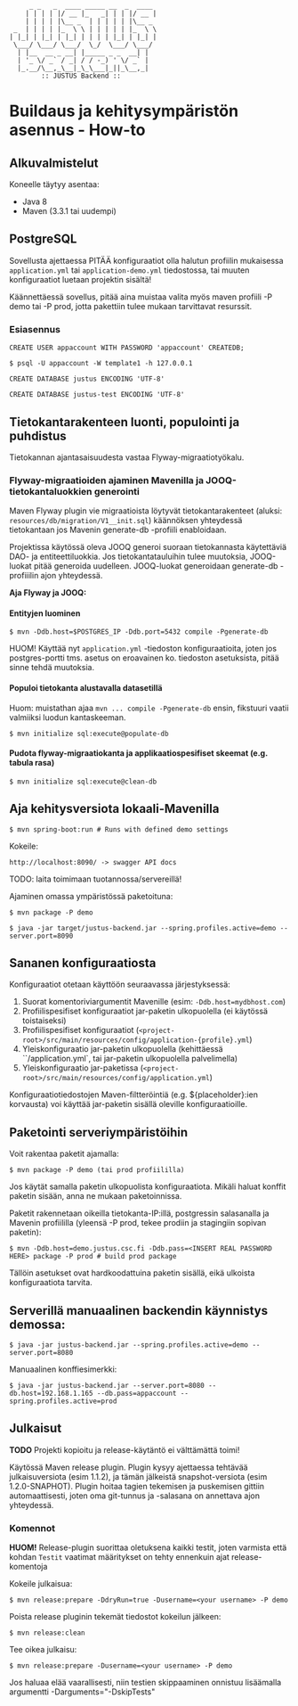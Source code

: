          _ _   _  ____ _____ __  _  ____
        | | | | |/ __ |_   _| | | |/ __ |
        | | | | |\__ _  | | | | | |\__ _
     _  | | | | |_  \ \ | | | | | |_  \ \
    | |_| | |_| | |_| | | | | |_| | |_| |
     \___/ \___/ \___/  \_/  \___/ \___/
      | |__  __ _ __| |_____ _ _  __| |
      | '_ \/ _` / _| / / -_) ' \/ _` |
      |_.__/\__,_\__|_\_\___|_||_\__,_|
            :: JUSTUS Backend ::

# Buildaus ja kehitysympäristön asennus - How-to

## Alkuvalmistelut

Koneelle täytyy asentaa: 

* Java 8
* Maven (3.3.1 tai uudempi)
 
## PostgreSQL

Sovellusta ajettaessa PITÄÄ konfiguraatiot olla halutun profiilin mukaisessa `application.yml` tai `application-demo.yml` 
tiedostossa, tai muuten konfiguraatiot luetaan projektin sisältä!

Käännettäessä sovellus, pitää aina muistaa valita myös maven profiili -P demo tai -P prod, jotta pakettiin tulee mukaan 
tarvittavat resurssit.

### Esiasennus

    CREATE USER appaccount WITH PASSWORD 'appaccount' CREATEDB;

    $ psql -U appaccount -W template1 -h 127.0.0.1

    CREATE DATABASE justus ENCODING 'UTF-8'

    CREATE DATABASE justus-test ENCODING 'UTF-8'

## Tietokantarakenteen luonti, populointi ja puhdistus

Tietokannan ajantasaisuudesta vastaa Flyway-migraatiotyökalu.

### Flyway-migraatioiden ajaminen Mavenilla ja JOOQ-tietokantaluokkien generointi

Maven Flyway plugin vie migraatioista löytyvät tietokantarakenteet (aluksi: ``resources/db/migration/V1__init.sql``) 
käännöksen yhteydessä tietokantaan jos Mavenin generate-db -profiili enabloidaan.

Projektissa käytössä oleva JOOQ generoi suoraan tietokannasta käytettäviä DAO- ja entiteettiluokkia. Jos 
tietokantatauluihin tulee muutoksia, JOOQ-luokat pitää generoida uudelleen. JOOQ-luokat generoidaan
generate-db -profiiilin ajon yhteydessä.

**Aja Flyway ja JOOQ:**

#### Entityjen luominen

    $ mvn -Ddb.host=$POSTGRES_IP -Ddb.port=5432 compile -Pgenerate-db

HUOM! Käyttää nyt `application.yml` -tiedoston konfiguraatioita, joten jos postgres-portti tms. asetus on 
eroavainen ko. tiedoston asetuksista, pitää sinne tehdä muutoksia.

#### Populoi tietokanta alustavalla datasetillä

Huom: muistathan ajaa ``mvn ... compile -Pgenerate-db`` ensin, fikstuuri vaatii valmiiksi luodun kantaskeeman.
    
    $ mvn initialize sql:execute@populate-db

#### Pudota flyway-migraatiokanta ja applikaatiospesifiset skeemat (e.g. tabula rasa)

    $ mvn initialize sql:execute@clean-db


## Aja kehitysversiota lokaali-Mavenilla

    $ mvn spring-boot:run # Runs with defined demo settings
  
Kokeile:

    http://localhost:8090/ -> swagger API docs
    
    
TODO: laita toimimaan tuotannossa/servereillä!

Ajaminen omassa ympäristössä paketoituna:

    $ mvn package -P demo 

    $ java -jar target/justus-backend.jar --spring.profiles.active=demo --server.port=8090 


## Sananen konfiguraatiosta

Konfiguraatiot otetaan käyttöön seuraavassa järjestyksessä:

1. Suorat komentoriviargumentit Mavenille (esim: ``-Ddb.host=mydbhost.com``)
2. Profiilispesifiset konfiguraatiot jar-paketin ulkopuolella (ei käytössä toistaiseksi)
3. Profiilispesifiset konfiguraatiot (``<project-root>/src/main/resources/config/application-{profile}.yml``)
4. Yleiskonfiguraatio jar-paketin ulkopuolella (kehittäessä ``<project-root>/application.yml`, tai jar-paketin ulkopuolella palvelimella)
5. Yleiskonfiguraatio jar-paketissa (``<project-root>/src/main/resources/config/application.yml``)

Konfiguraatiotiedostojen Maven-filtteröintiä (e.g. ${placeholder}:ien korvausta) voi käyttää jar-paketin sisällä 
oleville konfiguraatioille.


## Paketointi serveriympäristöihin

Voit rakentaa paketit ajamalla:

    $ mvn package -P demo (tai prod profiililla)

Jos käytät samalla paketin ulkopuolista konfiguraatiota. Mikäli haluat konffit paketin sisään, anna ne mukaan paketoinnissa.

Paketit rakennetaan oikeilla tietokanta-IP:illä, postgressin salasanalla ja Mavenin profiililla 
(yleensä -P prod, tekee prodiin ja stagingiin sopivan paketin):

    $ mvn -Ddb.host=demo.justus.csc.fi -Ddb.pass=<INSERT REAL PASSWORD HERE> package -P prod # build prod package
   
Tällöin asetukset ovat hardkoodattuina paketin sisällä, eikä ulkoista konfiguraatiota tarvita.   
   
   
## Serverillä manuaalinen backendin käynnistys demossa:

    $ java -jar justus-backend.jar --spring.profiles.active=demo --server.port=8080
    
   Manuaalinen konffiesimerkki:
    
    $ java -jar justus-backend.jar --server.port=8080 --db.host=192.168.1.165 --db.pass=appaccount --spring.profiles.active=prod

## Julkaisut

**TODO** Projekti kopioitu ja release-käytäntö ei välttämättä toimi!

Käytössä Maven release plugin. Plugin kysyy ajettaessa tehtävää julkaisuversiota (esim 1.1.2), ja tämän jälkeistä 
snapshot-versiota (esim 1.2.0-SNAPHOT). Plugin hoitaa tagien tekemisen ja puskemisen gittiin automaattisesti, joten
oma git-tunnus ja -salasana on annettava ajon yhteydessä.

### Komennot

**HUOM!** Release-plugin suorittaa oletuksena kaikki testit, joten varmista että kohdan `Testit` vaatimat määritykset on tehty ennenkuin ajat release-komentoja

Kokeile julkaisua:

    $ mvn release:prepare -DdryRun=true -Dusername=<your username> -P demo
  
Poista release pluginin tekemät tiedostot kokeilun jälkeen:

    $ mvn release:clean
    
Tee oikea julkaisu:

    $ mvn release:prepare -Dusername=<your username> -P demo

Jos haluaa elää vaarallisesti, niin testien skippaaminen onnistuu lisäämalla argumentti
    -Darguments="-DskipTests"
